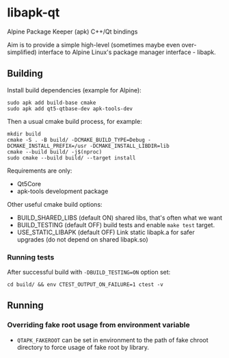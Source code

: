 # libapk-qt

Alpine Package Keeper (apk) C++/Qt bindings

Aim is to provide a simple high-level
(sometimes maybe even over-simplified)
interface to Alpine Linux's package
manager interface - libapk.

## Building

Install build dependencies (example for Alpine):
```
sudo apk add build-base cmake
sudo apk add qt5-qtbase-dev apk-tools-dev
```

Then a usual cmake build process, for example:

```
mkdir build
cmake -S . -B build/ -DCMAKE_BUILD_TYPE=Debug -DCMAKE_INSTALL_PREFIX=/usr -DCMAKE_INSTALL_LIBDIR=lib
cmake --build build/ -j$(nproc)
sudo cmake --build build/ --target install
```

Requirements are only:

 * Qt5Core
 * apk-tools development package

Other useful cmake build options:

 * BUILD_SHARED_LIBS (default ON) shared libs, that's often what we want
 * BUILD_TESTING (default OFF) build tests and enable `make test` target.
 * USE_STATIC_LIBAPK (default OFF) Link static libapk.a for safer upgrades (do not depend on shared libapk.so)

### Running tests
After successful build with `-DBUILD_TESTING=ON` option set:
```
cd build/ && env CTEST_OUTPUT_ON_FAILURE=1 ctest -v
```

## Running
### Overriding fake root usage from environment variable

 * `QTAPK_FAKEROOT` can be set in environment to the path of fake chroot directory to force usage of fake root by library.
